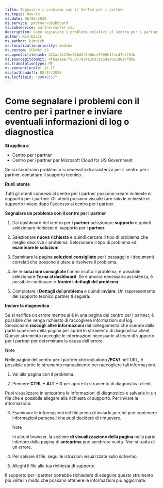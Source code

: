 ```yaml
---
title: Segnalare i problemi con il Centro per i partner
ms.topic: how-to
ms.date: 06/05/2020
ms.service: partner-dashboard
ms.subservice: partnercenter-csp
description: Come segnalare i problemi relativi al Centro per i partner e raccogliere informazioni di diagnostica per il nostro team di supporto.
author: Kim-Davis
ms.author: kimnich
ms.localizationpriority: medium
ms.custom: SEOMAY.20
ms.openlocfilehash: b22ac3137be610d3f8e6bce9569b1f4cd7ef191b
ms.sourcegitcommit: 4feae1ea7fd3077934e3c931a5de801c96a4f995
ms.translationtype: MT
ms.contentlocale: it-IT
ms.lasthandoff: 08/27/2020
ms.locfileid: "89040757"
---
```

# <a name="how-to-report-problems-with-partner-center-and-submit-any-log-or-diagnostics-information"></a>Come segnalare i problemi con il centro per i partner e inviare eventuali informazioni di log o diagnostica

**Si applica a**

- Centro per i partner
- Centro per i partner per Microsoft Cloud for US Government

Se si riscontrano problemi o si necessita di assistenza per il centro per i partner, contattare il supporto tecnico.

**Ruoli utente**

Tutti gli utenti connessi al centro per i partner possono creare richieste di supporto per i partner. Gli utenti possono visualizzare solo le richieste di supporto inviate dopo l'accesso al centro per i partner.

**Segnalare un problema con il centro per i partner**

1. Dal dashboard del centro per i **partner** selezionare **supporto** e quindi selezionare richieste di supporto per i **partner**.

2. Selezionare **nuova richiesta** e quindi cercare il tipo di problema che meglio descrive il problema. Selezionare il tipo di problema ed **esaminare le soluzioni**.

3. Esaminare la pagina **soluzioni consigliate** per i passaggi o i documenti correlati che possono aiutare a risolvere il problema.

4. Se le **soluzioni consigliate** hanno risolto il problema, è possibile selezionare **Torna al dashboard**. Se è ancora necessaria assistenza, è possibile continuare e **fornire i dettagli del problema**.

5. Completare i **Dettagli del problema** e quindi **inviare**. Un rappresentante del supporto tecnico partner ti seguirà.

**Inviare la diagnostica**

Se si verifica un errore mentre si è in una pagina del centro per i partner, è possibile che venga richiesto di raccogliere informazioni sul log. Selezionare **raccogli altre informazioni** dal collegamento che scende dalla parte superiore della pagina per aprire lo strumento di diagnostica client. Questo strumento raccoglie le informazioni necessarie al team di supporto per i partner per determinare la causa dell'errore. 

>[!NOTE]
>Nelle pagine del centro per i partner che includono **/PCV/** nell'URL, è possibile aprire lo strumento manualmente per raccogliere tali informazioni.

1. Vai alla pagina con il problema.

2. Premere **CTRL + ALT + D** per aprire lo strumento di diagnostica client.

Puoi visualizzare in anteprima le informazioni di diagnostica e salvarle in un file che è possibile allegare alla richiesta di supporto. Per inviare le informazioni:

3. Esaminare le informazioni nel file prima di inviarlo perché può contenere informazioni personali che puoi decidere di rimuovere. 

    >[!NOTE]
    >In alcuni browser, la sezione **di visualizzazione della pagina** nella parte inferiore della pagina di **anteprima** può sembrare vuota. Non si tratta di un errore.

4. Per salvare il file, segui le istruzioni visualizzate sullo schermo.

5. Alleghi il file alla tua richiesta di supporto.

Il supporto per i partner potrebbe richiedere di eseguire questo strumento più volte in modo che possano ottenere le informazioni più aggiornate.

